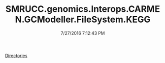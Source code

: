 ﻿---
title: SMRUCC.genomics.Interops.CARMEN.GCModeller.FileSystem.KEGG
date: 7/27/2016 7:12:43 PM
---

[Directories](T-SMRUCC.genomics.Interops.CARMEN.GCModeller.FileSystem.KEGG.Directories.html)
